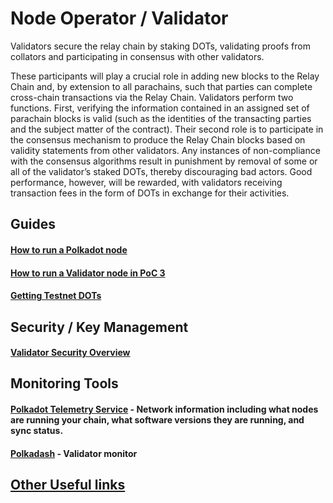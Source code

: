 # Node Operator / Validator

Validators secure the relay chain by staking DOTs, validating proofs from collators and participating in consensus with other validators.

These participants will play a crucial role in adding new blocks to the Relay Chain and, by extension to all parachains, such that parties can complete cross-chain transactions via the Relay Chain. Validators perform two functions. First, verifying the information contained in an assigned set of parachain blocks is valid (such as the identities of the transacting parties and the subject matter of the contract). Their second role is to participate in the consensus mechanism to produce the Relay Chain blocks based on validity statements from other validators. Any instances of non-compliance with the consensus algorithms result in punishment by removal of some or all of the validator’s staked DOTs, thereby discouraging bad actors. Good performance, however, will be rewarded, with validators receiving transaction fees in the form of DOTs in exchange for their activities.

## Guides

#### [How to run a Polkadot node](https://medium.com/@acvlls/setting-up-a-polkadot-node-the-easy-way-3a885283091f)

#### [How to run a Validator node in PoC 3](https://github.com/paritytech/polkadot/wiki/Validating-on-PoC-3-%22Alexander%22)

#### [Getting Testnet DOTs](https://github.com/paritytech/polkadot/wiki/DOT#getting-dots)

## Security / Key Management

#### [Validator Security Overview](https://github.com/w3f/validator-security)

## Monitoring Tools

#### [Polkadot Telemetry Service](https://telemetry.polkadot.io/#/Alexander) - Network information including what nodes are running your chain, what software versions they are running, and sync status.

#### [Polkadash](http://polkadash.io/) - Validator monitor

## [Other Useful links](https://forum.web3.foundation/t/useful-links-for-validators/20)